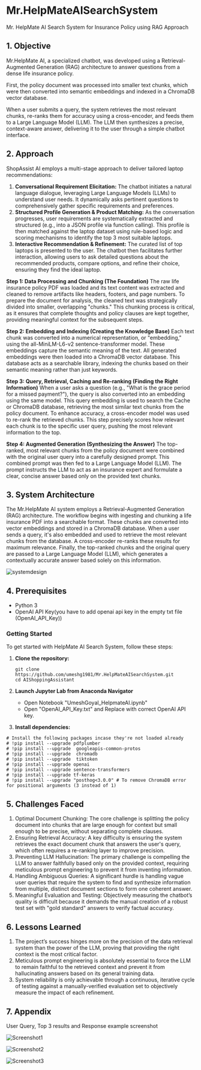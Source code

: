 # Mr.HelpMateAISearchSystem
Mr. HelpMate AI Search System for Insurance Policy using RAG Approach

## 1. Objective
Mr.HelpMate AI, a specialized chatbot, was developed using a Retrieval-Augmented Generation (RAG) architecture to answer questions from a dense life insurance policy.

First, the policy document was processed into smaller text chunks, which were then converted into semantic embeddings and indexed in a ChromaDB vector database.

When a user submits a query, the system retrieves the most relevant chunks, re-ranks them for accuracy using a cross-encoder, and feeds them to a Large Language Model (LLM). The LLM then synthesizes a precise, context-aware answer, delivering it to the user through a simple chatbot interface.

## 2. Approach
ShopAssist AI employs a multi-stage approach to deliver tailored laptop recommendations:
1.  **Conversational Requirement Elicitation:** The chatbot initiates a natural language dialogue, leveraging Large Language Models (LLMs) to understand user needs. It dynamically asks pertinent questions to comprehensively gather specific requirements and preferences.
2.  **Structured Profile Generation & Product Matching:** As the conversation progresses, user requirements are systematically extracted and structured (e.g., into a JSON profile via function calling). This profile is then matched against the laptop dataset using rule-based logic and scoring mechanisms to identify the top 3 most suitable laptops.
3.  **Interactive Recommendation & Refinement:** The curated list of top laptops is presented to the user. The chatbot then facilitates further interaction, allowing users to ask detailed questions about the recommended products, compare options, and refine their choice, ensuring they find the ideal laptop.

**Step 1: Data Processing and Chunking (The Foundation)**
The raw life insurance policy PDF was loaded and its text content was extracted and cleaned to remove artifacts like headers, footers, and page numbers.
To prepare the document for analysis, the cleaned text was strategically divided into smaller, overlapping "chunks." This chunking process is critical, as it ensures that complete thoughts and policy clauses are kept together, providing meaningful context for the subsequent steps.

**Step 2: Embedding and Indexing (Creating the Knowledge Base)**
Each text chunk was converted into a numerical representation, or "embedding," using the all-MiniLM-L6-v2 sentence-transformer model. These embeddings capture the semantic meaning of the text.
All generated embeddings were then loaded into a ChromaDB vector database. This database acts as a searchable library, indexing the chunks based on their semantic meaning rather than just keywords.

**Step 3: Query, Retrieval, Caching and Re-ranking (Finding the Right Information)**
When a user asks a question (e.g., "What is the grace period for a missed payment?"), the query is also converted into an embedding using the same model.
This query embedding is used to search the Cache or ChromaDB database, retrieving the most similar text chunks from the policy document.
To enhance accuracy, a cross-encoder model was used to re-rank the retrieved chunks. This step precisely scores how relevant each chunk is to the specific user query, pushing the most relevant information to the top.

**Step 4: Augmented Generation (Synthesizing the Answer)**
The top-ranked, most relevant chunks from the policy document were combined with the original user query into a carefully designed prompt.
This combined prompt was then fed to a Large Language Model (LLM). The prompt instructs the LLM to act as an insurance expert and formulate a clear, concise answer based only on the provided text chunks.


## 3. System Architecture

The Mr.HelpMate AI system employs a Retrieval-Augmented Generation (RAG) architecture. The workflow begins with ingesting and chunking a life insurance PDF into a searchable format. These chunks are converted into vector embeddings and stored in a ChromaDB database. When a user sends a query, it's also embedded and used to retrieve the most relevant chunks from the database. A cross-encoder re-ranks these results for maximum relevance. Finally, the top-ranked chunks and the original query are passed to a Large Language Model (LLM), which generates a contextually accurate answer based solely on this information.

![systemdesign](RAGSystemDesign.png)

## 4. Prerequisites
- Python 3
- OpenAI API Key(you have to add openai api key in the empty txt file (OpenAI_API_Key))

### Getting Started

To get started with HelpMate AI Search System, follow these steps:

1. **Clone the repository:**
   ```
   git clone https://github.com/umeshg1981/Mr.HelpMateAISearchSystem.git
   cd AIShoppingAssistant
   ```
2. **Launch Jupyter Lab from Anaconda Navigator**
   - Open Notebook "UmeshGoyal_HelpmateAI.ipynb"
   - Open "OpenAI_API_Key.txt" and Replace with correct OpenAI API key.
     
3. **Install dependencies:**
```   
# Install the following packages incase they're not loaded already
# !pip install --upgrade pdfplumber
# !pip install --upgrade  googleapis-common-protos
# !pip install --upgrade  chromadb
# !pip install --upgrade  tiktoken
# !pip install --upgrade openai
# !pip install --upgrade sentence-transformers
# !pip install --upgrade tf-keras
# !pip install --upgrade "posthog<3.0.0" # To remove ChromaDB error for positional arguments (3 instead of 1)
```


## 5. Challenges Faced

1. Optimal Document Chunking: The core challenge is splitting the policy document into chunks that are large enough for context but small enough to be precise, without separating complete clauses.
2. Ensuring Retrieval Accuracy: A key difficulty is ensuring the system retrieves the exact document chunk that answers the user's query, which often requires a re-ranking layer to improve precision.
3. Preventing LLM Hallucination: The primary challenge is compelling the LLM to answer faithfully based only on the provided context, requiring meticulous prompt engineering to prevent it from inventing information.
4. Handling Ambiguous Queries: A significant hurdle is handling vague user queries that require the system to find and synthesize information from multiple, distinct document sections to form one coherent answer.
5. Meaningful Evaluation and Testing: Objectively measuring the chatbot’s quality is difficult because it demands the manual creation of a robust test set with "gold standard" answers to verify factual accuracy.

## 6. Lessons Learned

1. The project’s success hinges more on the precision of the data retrieval system than the power of the LLM, proving that providing the right context is the most critical factor.
2. Meticulous prompt engineering is absolutely essential to force the LLM to remain faithful to the retrieved context and prevent it from hallucinating answers based on its general training data.
3. System reliability is only achievable through a continuous, iterative cycle of testing against a manually-verified evaluation set to objectively measure the impact of each refinement.

## 7. Appendix

User Query, Top 3 results and Response example screenshot

![Screenshot1](Screenshot1.png)


![Screenshot2](Screenshot2.png)


![Screenshot3](Screenshot3.png)
